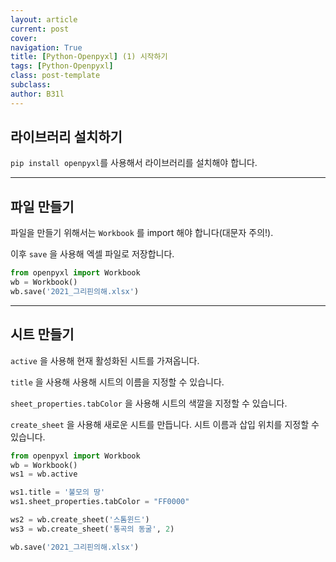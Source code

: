 ```yaml
---
layout: article
current: post
cover:
navigation: True
title: [Python-Openpyxl] (1) 시작하기
tags: [Python-Openpyxl]
class: post-template
subclass: 
author: B31l
---
```




## 라이브러리 설치하기

`pip install openpyxl`를 사용해서 라이브러리를 설치해야 합니다.



---




## 파일 만들기

파일을 만들기 위해서는 `Workbook` 를 import 해야 합니다(대문자 주의!).

이후 `save` 을 사용해 엑셀 파일로 저장합니다.

```python
from openpyxl import Workbook
wb = Workbook()
wb.save('2021_그리핀의해.xlsx')
```



---



## 시트 만들기

`active` 을 사용해 현재 활성화된 시트를 가져옵니다. 

`title` 을 사용해 사용해 시트의 이름을 지정할 수 있습니다.

`sheet_properties.tabColor` 을 사용해 시트의 색깔을 지정할 수 있습니다.

`create_sheet` 을 사용해 새로운 시트를 만듭니다. 시트 이름과 삽입 위치를 지정할 수 있습니다.

```python
from openpyxl import Workbook
wb = Workbook()
ws1 = wb.active

ws1.title = '불모의 땅'
ws1.sheet_properties.tabColor = "FF0000"

ws2 = wb.create_sheet('스톰윈드')
ws3 = wb.create_sheet('통곡의 동굴', 2)

wb.save('2021_그리핀의해.xlsx')

```

